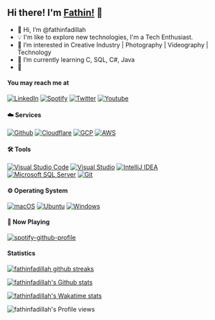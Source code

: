 ## Hi there! I'm [Fathin!](http:/fathinfadillah.me) 👋

- 👋 Hi, I’m @fathinfadillah
- 💡 I'm like to explore new technologies, I'm a Tech Enthusiast.
- 👀 I’m interested in Creative Industry | Photography | Videography | Technology
- 🌱 I’m currently learning C, SQL, C#, Java
- 🔭 

#### You may reach me at
[![LinkedIn](https://img.shields.io/badge/-LinkedIn-0077B5?style=for-the-badge&logo=linkedin)](https://www.linkedin.com/in/fathinfadillah/)
[![Spotify](https://img.shields.io/badge/-Spotify-1CD05D?style=for-the-badge&logo=spotify&logoColor=white)](https://open.spotify.com/user/m.fathinfadillah?si=9bb9dd099db846d0)
[![Twitter](https://img.shields.io/badge/-Twitter-00ACEE?style=for-the-badge&logo=twitter&logoColor=white)](https://twitter.com/fathinfadillahh)
[![Youtube](https://img.shields.io/badge/-Youtube-FF0000?style=for-the-badge&logo=youtube&logoColor=white)](https://www.youtube.com/channel/UCk1EDSMpPbvdOOSjdymHFcw)

#### ☁️ Services
[![Github](https://img.shields.io/badge/-Github-05122A?style=flat&logo=github)](https://github.com)
[![Cloudflare](https://img.shields.io/badge/-Cloudflare-05122A?style=flat&logo=cloudflare)](https://www.cloudflare.com)
[![GCP](https://img.shields.io/badge/-Google%20Cloud%20Platform-05122A?style=flat&logo=google-cloud)](https://cloud.google.com)
[![AWS](https://img.shields.io/badge/-Amazon%20Web%20Services-05122A?style=flat&logo=amazon-aws&logoColor=FF9900)](https://aws.amazon.com)

#### 🛠️ Tools
[![Visual Studio Code](https://img.shields.io/badge/-Visual%20Studio%20Code-05122A?style=flat&logo=visual-studio-code&logoColor=21AAF2)](https://code.visualstudio.com)
[![Visual Studio](https://img.shields.io/badge/-Visual%20Studio-05122A?style=flat&logo=visual-studio&logoColor=21AAF2)](https://visualstudio.com)
[![IntelliJ IDEA](https://img.shields.io/badge/-IntelliJ%20IDEA-05122A?style=flat&logo=IntelliJ-IDEA)](https://www.jetbrains.com/idea/)
[![Microsoft SQL Server](https://img.shields.io/badge/-Microsoft%20SQL%20Server-05122A?style=flat&logo=Microsoft-SQL-Server)](https://www.microsoft.com/en-us/sql-server/sql-server-downloads)
[![Git](https://img.shields.io/badge/-Git-05122A?style=flat&logo=git)](https://git-scm.com)


#### ⚙️ Operating System
[![macOS](https://img.shields.io/badge/-macOS-05122A?style=flat&logo=apple)](https://www.apple.com/id/macos)
[![Ubuntu](https://img.shields.io/badge/-Ubuntu-05122A?style=flat&logo=ubuntu)](https://ubuntu.com)
[![Windows](https://img.shields.io/badge/-Windows-05122A?style=flat&logo=windows&logoColor=007ACC)](https://www.microsoft.com/en-us/windows)

#### 🎵 Now Playing
[![spotify-github-profile](https://spotify-github-profile.vercel.app/api/view?uid=m.fathinfadillah&cover_image=true&theme=default)](https://github.com/kittinan/spotify-github-profile)


#### Statistics
[![fathinfadillah github streaks](http://github-readme-streak-stats.herokuapp.com?user=fathinfadillah&theme=algolia)](https://github.com/DenverCoder1/github-readme-streak-stats)

[![fathinfadillah's Github stats](https://github-readme-stats.vercel.app/api?username=fathinfadillah&show_icons=true&theme=algolia)](https://github.com/anuraghazra/github-readme-stats)

[![fathinfadillah's Wakatime stats](https://github-readme-stats.vercel.app/api/wakatime?username=fathinfadillah&layout=compact)](https://github.com/anuraghazra/github-readme-stats)

![fathinfadillah's Profile views](https://komarev.com/ghpvc/?username=fathinfadillah&color=blue&style=flat&label=Profile+views)
<!---
fathinfadillah/fathinfadillah is a ✨ special ✨ repository because its `README.md` (this file) appears on your GitHub profile.
You can click the Preview link to take a look at your changes.
--->
